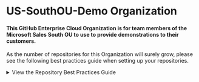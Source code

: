 # US-SouthOU-Demo Organization

#### This GitHub Enterprise Cloud Organization is for team members of the Microsoft Sales South OU to use to provide demonstrations to their customers.

As the number of repositories for this Organization will surely grow, please see the following best practices guide when setting up your repositories.

<!-- Make the Repository Best Practices Guide Collapsible -->
<details>
<summary>
  View the Repository Best Practices Guide
</summary
<p>

#### Naming Convention

1.  Provide a descriptive name to your repository.

|:bulb: Suggestion|Use a more descriptive name like `github-actions-training` rather than `gha-demo`|
|:---|:---|


#### README.md

1.  Provide a README.md file in the repository's root folder.

2.  The repository's README.md should describe the purpose of the repository and any other useful information for users of the repository.

|:link: More Information|[Markdown Sytax](https://docs.github.com/en/get-started/writing-on-github/getting-started-with-writing-and-formatting-on-github/basic-writing-and-formatting-syntax)|
|:---|:---|


#### Index Repositories

1.  If you have several related repositories, create a repository to act as the index to these other repositories.  This repository need only contain a README.md with descriptions and links to the other related repositories.

|:book: Example|[See the github-actions-training repository for an example](https://github.com/US-SouthOU-Demo/github-actions-fundamentals-training)|
|:---|:---|


#### Topics

1.  Make abundant use of repository topics to make your repositories easier to find in the repository search.

> eg, `training` `github` `github-actions` `reusable-workflows` `ci` `cd` `continuous-integration` `continuous-delivery`

|:link: More Information|[GitHub Topics Documentation](https://docs.github.com/en/repositories/managing-your-repositorys-settings-and-features/customizing-your-repository/classifying-your-repository-with-topics)|
|:---|:---|


2.  Always include your GitHub username as a topic to easily identify the owner of the repository

> eg, `fredgohsman`


#### Additional Documentation

1.  Provide additional documentation to help users understand, navigate, and contribute to your repository.

The following files can be added to the following folders in the repository:
-  the root of the repository
-  the `.github` folder
-  the `docs` folder

| File Name          | Purpose                        |
| ---                | ---                            |
| CODE_OF_CONDUCT.md | A CODE_OF_CONDUCT file defines standards for how to engage in a community. For more information, see ["Adding a code of conduct to your project."](https://docs.github.com/en/articles/adding-a-code-of-conduct-to-your-project) |
| CONTRIBUTING.md    | A CONTRIBUTING file communicates how people should contribute to your project. For more information, see ["Setting guidelines for repository contributors."](https://docs.github.com/en/articles/setting-guidelines-for-repository-contributors) |
| FUNDING.yml        | A FUNDING file displays a sponsor button in your repository to increase the visibility of funding options for your open source project. For more information, see ["Displaying a sponsor button in your repository."](https://docs.github.com/en/articles/displaying-a-sponsor-button-in-your-repository) |
| LICENSE.md         | Open source license            |
| README.md          | Default content displayed when viewing the repository |
| SECURITY.md        | A SECURITY file gives instructions for how to report a security vulnerability in your project. For more information, see ["Adding a security policy to your repository."](https://docs.github.com/en/code-security/getting-started/adding-a-security-policy-to-your-repository) |
| SUPPORT.md         | A SUPPORT file lets people know about ways to get help with your project. For more information, see ["Adding support resources to your project."](https://docs.github.com/en/articles/adding-support-resources-to-your-project)|
| Issue & Pull Request templates | Issue and pull request templates customize and standardize the information you'd like contributors to include when they open issues and pull requests in your repository. For more information, see ["About issue and pull request templates."](https://docs.github.com/en/articles/about-issue-and-pull-request-templates) |
| /.github/workflow-templates | Starter Workflows appear when creating a new Actions workflow.  For more information see ["Using starter workflows."](https://docs.github.com/en/actions/using-workflows/using-starter-workflows) |

|:link: More Information|[Creating Default Community Health Files Documentation](https://docs.github.com/en/communities/setting-up-your-project-for-healthy-contributions/creating-a-default-community-health-file)|
|:---|:---|

</p>
</details>
